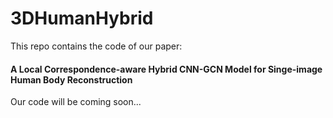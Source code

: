 # 3DHumanHybrid

This repo contains the code of our paper:

#### A Local Correspondence-aware Hybrid CNN-GCN Model for Singe-image Human Body Reconstruction


Our code will be coming soon...
